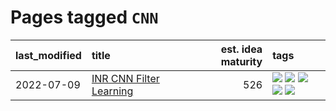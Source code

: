 # Pages tagged `CNN`

|last_modified|title|est. idea maturity|tags
|:---|:---|---:|:---|
|2022-07-09|[INR CNN Filter Learning](../INR_CNN_filter_learning.md)|526|[![](https://img.shields.io/badge/tag-CNN-deeba9)](../tags/CNN.md) [![](https://img.shields.io/badge/tag-INR-c456a9)](../tags/INR.md) [![](https://img.shields.io/badge/tag-deep_learning-d7de4b)](../tags/deep_learning.md) [![](https://img.shields.io/badge/tag-experimental-e839f4)](../tags/experimental.md) [![](https://img.shields.io/badge/tag-filter_learning-e54ba1)](../tags/filter_learning.md)|